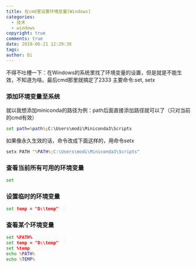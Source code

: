```yaml
---
title: 在cmd里设置环境变量[Windows]
categories:
  - 技术
  - windows
copyright: true
comments: true
date: 2018-06-21 12:29:38
tags:
author: Di
---
```

不得不吐槽一下：在Windows的系统里找了环境变量的设置，但是就是不能生效，不知道为啥。最后cmd那里就搞定了2333
主要命令:set, setx
<!--more-->
### 添加环境变量至系统
就以我想添加miniconda的路径为例：path后面直接添加路径就可以了（只对当前的cmd有效）
``` cmd
set path=%path%;C:\Users\modi\Miniconda3\Scripts
```
如果像永久生效的话，命令改成下面这样的，用命令setx

``` cmd
setx PATH "%PATH%;C:\Users\modi\Miniconda3\Scripts"
```

### 查看当前所有可用的环境变量

``` cmd
set
```
### 设置临时的环境变量

``` cmd
set temp = "D:\temp"
```

### 查看某个环境变量

``` cmd
set %PATH%
set temp = "D:\temp"
set %temp
echo %PATH%
echo %TEMP%
```